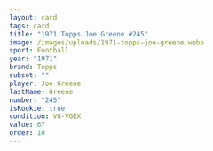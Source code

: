 ```yaml
---
layout: card
tags: card
title: "1971 Topps Joe Greene #245"
image: /images/uploads/1971-topps-joe-greene.webp
sport: Football
year: "1971"
brand: Topps
subset: ""
player: Joe Greene
lastName: Greene
number: "245"
isRookie: true
condition: VG-VGEX
value: 67
order: 10
---
```

